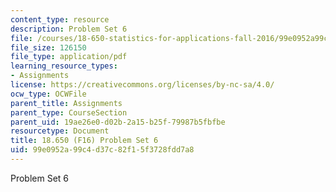 ```yaml
---
content_type: resource
description: Problem Set 6
file: /courses/18-650-statistics-for-applications-fall-2016/99e0952a99c4d37c82f15f3728fdd7a8_MIT18_650F16_PSet6.pdf
file_size: 126150
file_type: application/pdf
learning_resource_types:
- Assignments
license: https://creativecommons.org/licenses/by-nc-sa/4.0/
ocw_type: OCWFile
parent_title: Assignments
parent_type: CourseSection
parent_uid: 19ae26e0-d02b-2a15-b25f-79987b5fbfbe
resourcetype: Document
title: 18.650 (F16) Problem Set 6
uid: 99e0952a-99c4-d37c-82f1-5f3728fdd7a8
---
```

Problem Set 6